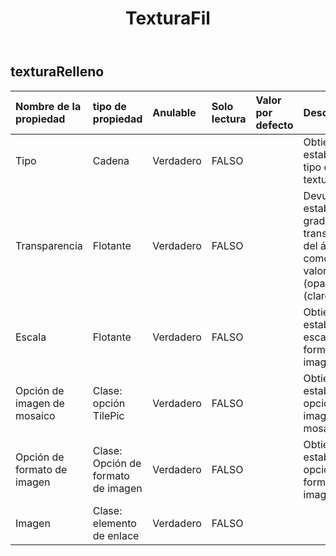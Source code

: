 ﻿---
title: TexturaFil
second_title: Aspose.Cells Cloud Documen
type: docs
url: /es/specification/model/texturefill/
description: "Aspose.Cells Especificación del modelo de nube: TextureFill. Maneje sin esfuerzo Excel y otros documentos de hoja de cálculo con funciones como abrir, generar, editar, dividir, fusionar, comparar y convertir."
weight: 50
---
## **texturaRelleno**

 

| Nombre de la propiedad| tipo de propiedad| Anulable| Solo lectura| Valor por defecto| Descripción|
|:- |:- |:- |:- |:- |:- |
| Tipo| Cadena| Verdadero| FALSO|| Obtiene y establece el tipo de textura.|
| Transparencia| Flotante| Verdadero| FALSO|| Devuelve o establece el grado de transparencia del área como un valor de 0,0 (opaco) a 1,0 (claro).|
| Escala| Flotante| Verdadero| FALSO|| Obtiene y establece la escala del formato de imagen.|
| Opción de imagen de mosaico| Clase: opción TilePic| Verdadero| FALSO||Obtiene o establece la opción de imagen en mosaico.|
| Opción de formato de imagen| Clase: Opción de formato de imagen| Verdadero| FALSO|| Obtiene o establece la opción de formato de imagen.|
| Imagen| Clase: elemento de enlace| Verdadero| FALSO|||

